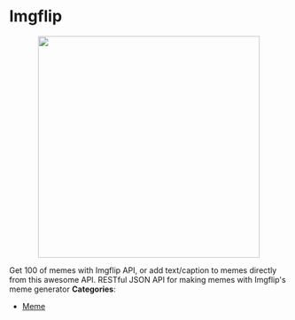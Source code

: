 # Imgflip

<p align="center">
    <img width="400" src="https://raw.githubusercontent.com/awesome-apis/awesome-apis/apis/imgflip/logo_256x256.png" />
</p>


Get 100 of memes with Imgflip API, or add text/caption to memes directly from this awesome API.  RESTful JSON API for making memes with Imgflip's meme generator
**Categories**:

- [Meme](https://github/awesome-apis/awesome-apis#meme)



